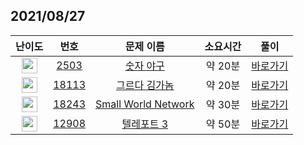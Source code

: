 ## 2021/08/27
| 난이도 | 번호 | 문제 이름 | 소요시간 | 풀이 
|:------:|:----:|:---------:|:------:|:------:|
| <img height="25px" width="25px" src="https://static.solved.ac/tier_small/7.svg"/> | [2503](https://www.acmicpc.net/problem/2503) | [숫자 야구](https://www.acmicpc.net/problem/2503) | 약 20분 | [바로가기](https://github.com/MinsangKong/DailyProblem/blob/main/08-27/1-1.py)| 
| <img height="25px" width="25px" src="https://static.solved.ac/tier_small/9.svg"/> | [18113](https://www.acmicpc.net/problem/18113) | [그르다 김가놈](https://www.acmicpc.net/problem/18113) | 약 20분 | [바로가기](https://github.com/MinsangKong/DailyProblem/blob/main/08-27/2.py)|
| <img height="25px" width="25px" src="https://static.solved.ac/tier_small/9.svg"/> | [18243](https://www.acmicpc.net/problem/18243) | [Small World Network](https://www.acmicpc.net/problem/18243) | 약 30분 | [바로가기](https://github.com/MinsangKong/DailyProblem/blob/main/08-27/3.py)| 
| <img height="25px" width="25px" src="https://static.solved.ac/tier_small/13.svg"/> | [12908](https://www.acmicpc.net/problem/12908) | [텔레포트 3](https://www.acmicpc.net/problem/12908) | 약 50분 | [바로가기](https://github.com/MinsangKong/DailyProblem/blob/main/08-27/4.py)|